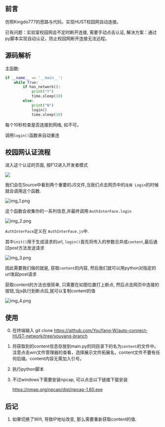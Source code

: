 ## 前言

仿照Kingdo777的思路与代码，实现HUST校园网自动连接。

已有问题：实验室校园网会不定时断开连接, 需要手动点击认证, 
解决方案：通过py脚本实现自动认证，防止校园网断开连接无法远程。


## 源码解析

主函数:
```python
if __name__ == '__main__':
    while True:
        if has_network():
            print("Y")
            time.sleep(10)
        else:
            print("N")
            login()
            time.sleep(10)
```
每个10秒检查是否连接到网络, 如不可，

调用`login()`函数来自动重连



## 校园网认证流程
进入这个认证的页面, 按F12进入开发者模式

![](img/img.png)

我们会在Source中看到两个重要的JS文件,当我们点击网页中的`连接 Login`的时候就会调用这个函数.

![img_1.png](img/img_1.png)

这个函数会收集你的一系列信息,并最终调用:`AuthInterFace.login`

![img_2.png](img/img_2.png)

`AuthInterFace`定义在 `AuthInterFace.js`中.

其中`init()`用于生成请求的url, `login()`首先将传入的参数合并成`content`,最后通过post方法发送请求

![img_3.png](img/img_3.png)

因此需要我们做的就是, 获取`content`的内容, 然后我们就可以用python对指定的url发起post请求

获取content的方法也很简单, 只需要在如图位置打上断点, 然后点击网页中连接的按钮,当js执行到断点后,就可以复制content的值

![img_4.png](img/img_4.png)


## 使用

0. 在终端输入 git clone https://github.com/YouYang-W/auto-connect-HUST-network/tree/youyang-branch


1. 将获取到的content信息存放到main.py的同目录下的名为`content`的文件中。注意点击win文件管理器的查看，选择展示文件拓展名，content文件不要有任何后缀。content内容无需加入引号。


2. 执行python脚本


3. 不过windows下需要安装npcap, 可以点击以下链接下载安装
   
   https://nmap.org/npcap/dist/npcap-1.60.exe

## 后记

1. 如果切换了Wifi, 导致IP地址改变, 那么需要重新获取content的值. 
